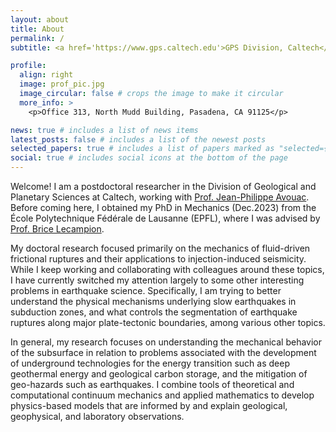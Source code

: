 ```yaml
---
layout: about
title: About
permalink: /
subtitle: <a href='https://www.gps.caltech.edu'>GPS Division, Caltech</a>. saez@caltech.edu

profile:
  align: right
  image: prof_pic.jpg
  image_circular: false # crops the image to make it circular
  more_info: >
    <p>Office 313, North Mudd Building, Pasadena, CA 91125</p>

news: true # includes a list of news items
latest_posts: false # includes a list of the newest posts
selected_papers: true # includes a list of papers marked as "selected={true}"
social: true # includes social icons at the bottom of the page
---
```


Welcome! I am a postdoctoral researcher in the Division of Geological and Planetary Sciences at Caltech, working with <a href='https://www.gps.caltech.edu/people/jean-philippe-avouac'>Prof. Jean-Philippe Avouac</a>. Before coming here, I obtained my PhD in Mechanics (Dec.2023) from the École Polytechnique Fédérale de Lausanne (EPFL), where I was advised by <a href='https://www.epfl.ch/labs/gel/'>Prof. Brice Lecampion</a>.

My doctoral research focused primarily on the mechanics of fluid-driven frictional ruptures and their applications to injection-induced seismicity. While I keep working and collaborating with colleagues around these topics, I have currently switched my attention largely to some other interesting problems in earthquake science. Specifically, I am trying to better understand the physical mechanisms underlying slow earthquakes in subduction zones, and what controls the segmentation of earthquake ruptures along major plate-tectonic boundaries, among various other topics.

In general, my research focuses on understanding the mechanical behavior of the subsurface in relation to problems associated with the development of underground technologies for the energy transition such as deep geothermal energy and geological carbon storage, and the mitigation of geo-hazards such as earthquakes. I combine tools of theoretical and computational continuum mechanics and applied mathematics to develop physics-based models that are informed by and explain geological, geophysical, and laboratory observations. 
